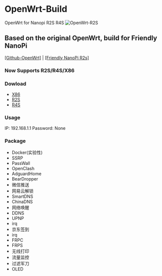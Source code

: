 # OpenWrt-Build
OpenWrt for Nanopi R2S R4S
![OpenWrt-R2S](https://github.com/XXXBRIAN/OpenWrt-Build/workflows/OpenWrt-R2S/badge.svg)
<!--
![OpenWrt-R4S](https://github.com/XXXBRIAN/OpenWrt-Build/workflows/OpenWrt-R4S/badge.svg)
![OpenWrt-X86](https://github.com/XXXBRIAN/OpenWrt-Build/workflows/OpenWrt-X86/badge.svg)-->

## Based on the original OpenWrt, build for Friendly NanoPi
[[Github-OpenWrt]](https://github.com/openwrt/openwrt) | [[Friendly NanoPi R2s]](https://wiki.friendlyarm.com/wiki/index.php/NanoPi_R2S)

### Now Supports R2S/R4S/X86

### Dowload
- [X86](https://github.com/XXXBRIAN/OpenWrt-Build/releases/tag/X86)
- [R2S](https://github.com/XXXBRIAN/OpenWrt-Build/releases/tag/R2S)
- [R4S](https://github.com/XXXBRIAN/OpenWrt-Build/releases/tag/R4S)

### Usage
IP: 192.168.1.1 
Password: None

### Package
- Docker(实验性)
- SSRP
- PassWall
- OpenClash
- AdguardHome
- BearDropper
- 微信推送
- 网易云解锁
- SmartDNS
- ChinaDNS
- 网络唤醒
- DDNS
- UPNP
- irq
- 京东签到
- irq
- FRPC
- FRPS
- 无线打印
- 流量监控
- 过滤军刀
- OLED
